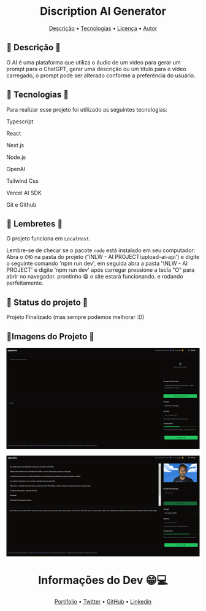 <h1 align="center">Discription AI Generator</h1>
<p align="center">
 <a href="#Descrição">Descrição</a> •
 <a href="#Tecnologias">Tecnologias</a> • 
 <a href="#Lembretes">Licença</a> • 
 <a href="#Notas do Desenvolvedor">Autor</a>
</p>

## 🎈 Descrição 🎈
O AI é uma plataforma que utiliza o áudio de um video para gerar um prompt para o ChatGPT, gerar uma descrição ou um título para o vídeo carregado, o prompt pode ser alterado conforme a preferência do usuário.

## 🔗 Tecnologias 🔗
Para realizar esse projeto foi utilizado as seguintes tecnologias:

<p>Typescript</p>
<p>React</p>
<p>Next.js</p>
<p>Node.js</p>
<p>OpenAI</p>
<p>Tailwind Css</p>
<p>Vercel AI SDK</p>
<p>Git e Github</p>

## 👀 Lembretes 👀
O projeto funciona em `LocalHost`. 

Lembre-se de checar se o pacote `node` está instalado em seu computador: 
Abra o `CMD` na pasta do projeto ('\NLW - AI PROJECT\upload-ai-api') e digite o seguinte comando 'npm run dev', em seguida abra a pasta '\NLW - AI PROJECT'  e digite 'npm run dev' após carregar pressione a tecla "O" para abrir no navegador.
prontinho 😁 o site estará funcionando. e rodando perfeitamente.

## 🚧 Status do projeto 🚧
Projeto Finalizado (mas sempre podemos melhorar :D)

## 📸Imagens do Projeto 📸
<p><img src="./src/img/pic1.png"></p>
<p><img src="./src/img/pic2.png"></p>

<h1 align="center">Informações do Dev 😁💻</h1>

<p align = "center">
<a href="https://black598.github.io/Portifolio/">Portifolio</a> •
<a href="https://twitter.com/BlackG598">Twitter</a> •
<a href="https://github.com/Black598">GitHub</a> •
<a href="https://www.linkedin.com/in/douglas-ferreira-dev/">Linkedin</a>
</p>